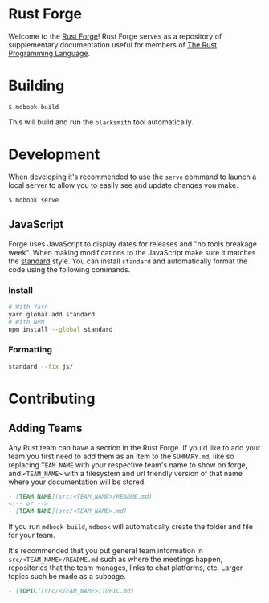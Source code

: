 # Rust Forge

Welcome to the [Rust Forge]! Rust Forge serves as a repository of supplementary
documentation useful for members of [The Rust Programming Language].

[the rust programming language]: https://rust-lang.org
[rust forge]: https://forge.rust-lang.org

# Building

```
$ mdbook build
```

This will build and run the `blacksmith` tool automatically.

# Development

When developing it's recommended to use the `serve` command to launch a local
server to allow you to easily see and update changes you make.

```
$ mdbook serve
```

## JavaScript

Forge uses JavaScript to display dates for releases and "no tools breakage
week". When making modifications to the JavaScript make sure it matches the
[standard] style. You can install `standard` and automatically format the code
using the following commands.

[standard]: https://standardjs.com/index.html

### Install

```bash
# With Yarn
yarn global add standard
# With NPM
npm install --global standard
```

### Formatting

```bash
standard --fix js/
```

# Contributing

## Adding Teams

Any Rust team can have a section in the Rust Forge. If you'd like to add your team you first need to add them as an item to the `SUMMARY.md`, like so replacing `TEAM NAME` with your respective team's name to show on forge, and `<TEAM_NAME>` with a filesystem and url friendly version of that name where your documentation will be stored.

```markdown
- [TEAM NAME](src/<TEAM_NAME>/README.md)
<!-- or -->
- [TEAM NAME](src/<TEAM_NAME>.md)
```

 If you run `mdbook build`, `mdbook` will automatically create the folder and file for your team.
 
 It's recommended that you put general team information in `src/<TEAM_NAME>/README.md` such as where the meetings happen, repositories that the team manages, links to chat platforms, etc. Larger topics such be made as a subpage.

```markdown
- [TOPIC](src/<TEAM_NAME>/TOPIC.md)
```

